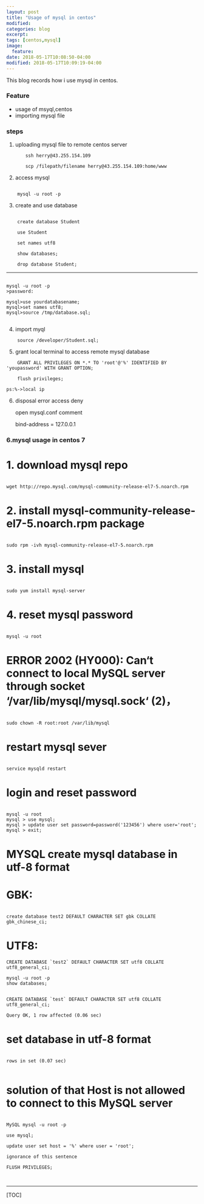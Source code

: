 ```yaml
---
layout: post
title: "Usage of mysql in centos"
modified:
categories: blog
excerpt:
tags: [centos,mysql]
image:
  feature:
date: 2018-05-17T10:08:50-04:00
modified: 2018-05-17T10:09:19-04:00
---
```



This blog records how i use mysql in centos.


### Feature ###

* usage of msyql,centos
* importing mysql file

### steps ###

1. uploading mysql file to remote centos server
    

 ```
        ssh herry@43.255.154.109

        scp /filepath/filename herry@43.255.154.109:home/www     
```


2. access mysql

```

    mysql -u root -p

```

3. create and use database

```

    create database Student

    use Student

    set names utf8

    show databases;

    drop database Student;

```

----------

```

mysql -u root -p
>password:

mysql>use yourdatabasename;
mysql>set names utf8;
mysql>source /tmp/database.sql;


```


4. import myql

```
    source /developer/Student.sql;
```

5. grant local terminal to access remote mysql database

```
    GRANT ALL PRIVILEGES ON *.* TO 'root'@'%' IDENTIFIED BY 'youpassword' WITH GRANT OPTION;

    flush privileges;
```

    ps:%->local ip

6. disposal error access deny

    open mysql.conf comment 

    bind-address           = 127.0.0.1


### 6.mysql usage in centos 7


# 1. download mysql repo 

```

wget http://repo.mysql.com/mysql-community-release-el7-5.noarch.rpm

```


# 2. install mysql-community-release-el7-5.noarch.rpm package

```

sudo rpm -ivh mysql-community-release-el7-5.noarch.rpm

```

# 3. install mysql

```

sudo yum install mysql-server

```

# 4. reset mysql password

```

mysql -u root

```

# ERROR 2002 (HY000): Can‘t connect to local MySQL server through socket ‘/var/lib/mysql/mysql.sock‘ (2)，

```

sudo chown -R root:root /var/lib/mysql

```

# restart mysql sever


```

service mysqld restart

```

# login and reset password

```

mysql -u root  
mysql > use mysql;
mysql > update user set password=password('123456') where user='root';
mysql > exit;

```


# MYSQL create mysql database in utf-8 format

# GBK: 

```

create database test2 DEFAULT CHARACTER SET gbk COLLATE gbk_chinese_ci; 

``` 

# UTF8: 

```
CREATE DATABASE `test2` DEFAULT CHARACTER SET utf8 COLLATE utf8_general_ci;  

mysql -u root -p 
show databases;


CREATE DATABASE `test` DEFAULT CHARACTER SET utf8 COLLATE utf8_general_ci;  

Query OK, 1 row affected (0.06 sec) 

```


# set database in utf-8 format

```

rows in set (0.07 sec) 


```


# solution of that Host is not allowed to connect to this MySQL server



 ```

MySQL mysql -u root -p

use mysql;

update user set host = '%' where user = 'root';

ignorance of this sentence

FLUSH PRIVILEGES;



 ```



-------

[TOC]








